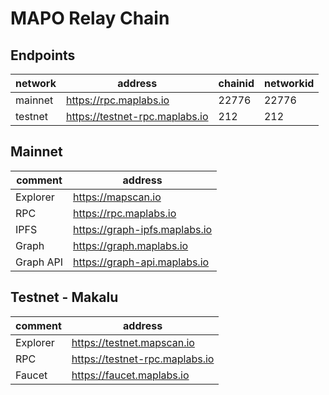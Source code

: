 # MAPO Relay Chain


## Endpoints

| network  | address                        | chainid | networkid |
| -------- |--------------------------------| ------ | ------ |
| mainnet  | https://rpc.maplabs.io         | 22776 | 22776 |
| testnet  | https://testnet-rpc.maplabs.io | 212 | 212 |


## Mainnet
| comment  | address                       |
| -------- |-------------------------------|
| Explorer | https://mapscan.io            |
| RPC      | https://rpc.maplabs.io        |
| IPFS     | https://graph-ipfs.maplabs.io |
| Graph    | https://graph.maplabs.io      |
| Graph API| https://graph-api.maplabs.io  |


## Testnet - Makalu
| comment  | address                   |
|----------|---------------------------|
| Explorer | https://testnet.mapscan.io |
| RPC      | https://testnet-rpc.maplabs.io |
| Faucet   | https://faucet.maplabs.io |